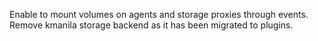 Enable to mount volumes on agents and storage proxies through events.
Remove kmanila storage backend as it has been migrated to plugins.
